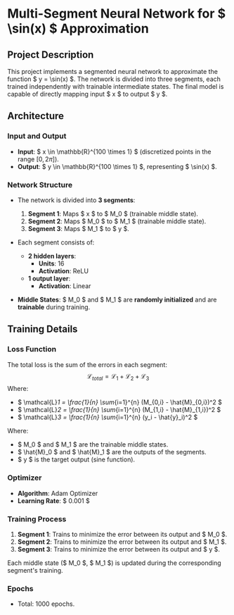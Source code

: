 # Multi-Segment Neural Network for $ \sin(x) $ Approximation

## Project Description
This project implements a segmented neural network to approximate the function $ y = \sin(x) $. The network is divided into three segments, each trained independently with trainable intermediate states. The final model is capable of directly mapping input $ x $ to output $ y $.

## Architecture

### Input and Output
- **Input**: $ x \in \mathbb{R}^{100 \times 1} $ (discretized points in the range $[0, 2\pi]$).
- **Output**: $ y \in \mathbb{R}^{100 \times 1} $, representing $ \sin(x) $.

### Network Structure
- The network is divided into **3 segments**:
  1. **Segment 1**: Maps $ x $ to $ M_0 $ (trainable middle state).
  2. **Segment 2**: Maps $ M_0 $ to $ M_1 $ (trainable middle state).
  3. **Segment 3**: Maps $ M_1 $ to $ y $.

- Each segment consists of:
  - **2 hidden layers**:
    - **Units**: 16
    - **Activation**: ReLU
  - **1 output layer**:
    - **Activation**: Linear

- **Middle States**: $ M_0 $ and $ M_1 $ are **randomly initialized** and are **trainable** during training.

## Training Details

### Loss Function
The total loss is the sum of the errors in each segment:
$$
\mathcal{L}_{total} = \mathcal{L}_1 + \mathcal{L}_2 + \mathcal{L}_3
$$
Where:
- $ \mathcal{L}_1 = \frac{1}{n} \sum_{i=1}^{n} (M_{0,i} - \hat{M}_{0,i})^2 $
- $ \mathcal{L}_2 = \frac{1}{n} \sum_{i=1}^{n} (M_{1,i} - \hat{M}_{1,i})^2 $
- $ \mathcal{L}_3 = \frac{1}{n} \sum_{i=1}^{n} (y_i - \hat{y}_i)^2 $

Where:
- $ M_0 $ and $ M_1 $ are the trainable middle states.
- $ \hat{M}_0 $ and $ \hat{M}_1 $ are the outputs of the segments.
- $ y $ is the target output (sine function).

### Optimizer
- **Algorithm**: Adam Optimizer
- **Learning Rate**: $ 0.001 $

### Training Process
1. **Segment 1**: Trains to minimize the error between its output and $ M_0 $.
2. **Segment 2**: Trains to minimize the error between its output and $ M_1 $.
3. **Segment 3**: Trains to minimize the error between its output and $ y $.

Each middle state ($ M_0 $, $ M_1 $) is updated during the corresponding segment's training.

### Epochs
- Total: 1000 epochs.

